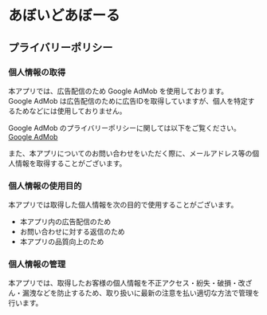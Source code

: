# あぼいどあぼーる

## プライバリーポリシー

### **個人情報の取得**

本アプリでは、広告配信のため Google AdMob を使用しております。<br>
Google AdMob は広告配信のために広告IDを取得していますが、個人を特定するためなどには使用しておりません。<br>

Google AdMob のプライバリーポリシーに関しては以下をご覧ください。<br>
[Google AdMob](https://policies.google.com/technologies/ads?hl=ja)<br>

また、本アプリについてのお問い合わせをいただく際に、メールアドレス等の個人情報を取得することがございます。

### **個人情報の使用目的**

本アプリでは取得した個人情報を次の目的で使用することがございます。

- 本アプリ内の広告配信のため
- お問い合わせに対する返信のため
- 本アプリの品質向上のため

### **個人情報の管理**

本アプリでは、取得したお客様の個人情報を不正アクセス・紛失・破損・改ざん・漏洩などを防止するため、取り扱いに最新の注意を払い適切な方法で管理を行います。
